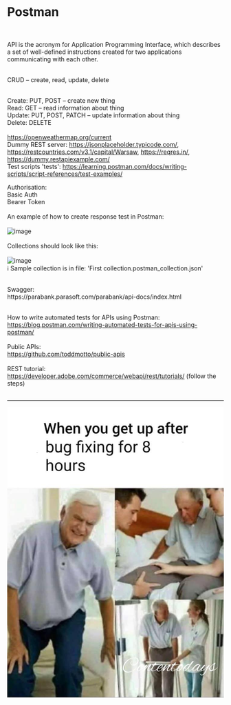 # Postman

<br>

API is the acronym for Application Programming Interface, which describes a set of well-defined instructions created for two applications communicating with each other.

<br>
CRUD – create, read, update, delete
<br><br>

Create: PUT, POST – create new thing
<br>
Read: GET – read  information about thing
<br>
Update: PUT, POST, PATCH – update information about thing
<br>
Delete: DELETE
<br><br>
https://openweathermap.org/current
<br>
Dummy REST server: https://jsonplaceholder.typicode.com/, https://restcountries.com/v3.1/capital/Warsaw, https://reqres.in/, https://dummy.restapiexample.com/
<br>
Test scripts 'tests': https://learning.postman.com/docs/writing-scripts/script-references/test-examples/

Authorisation: <br>
Basic Auth
<br>
Bearer Token
<br><br>
An example of how to create response test in Postman:
<br><br>
![image](https://github.com/Rafu7s/Postman/assets/37976003/256c9cfb-05c2-4f61-ae41-5af92375c457)
<br><br>
Collections should look like this:
<br><br>
![image](https://github.com/Rafu7s/Postman/assets/37976003/5f5eb0af-4c5c-4a2e-8fe2-189849464821)
<br>ℹ️ Sample collection is in file: 'First collection.postman_collection.json'

<br>
Swagger: <br>
https://parabank.parasoft.com/parabank/api-docs/index.html
<br><br>

How to write automated tests for APIs using Postman: <br>
https://blog.postman.com/writing-automated-tests-for-apis-using-postman/
<br><br>
Public APIs: <br>
https://github.com/toddmotto/public-apis 
<br><br>
REST tutorial: <br>
https://developer.adobe.com/commerce/webapi/rest/tutorials/  (follow the steps)
<br><br>

----------------------------------------------------------------------------------------------
![alt text](/bugfixing.jpg)
